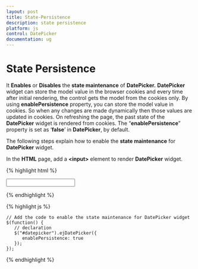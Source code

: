 ```yaml
---
layout: post
title: State-Persistence
description: state persistence 
platform: js
control: DatePicker
documentation: ug
---
```


# State Persistence 

It **Enables** or **Disables** the **state maintenance** of **DatePicker.** **DatePicker** widget can store the model value in the browser cookies and every time after initial rendering, the control gets the model from the cookies only. By using **enablePersistence** property, you can store the model value in cookies. So when any changes are made dynamically then those values are updated in cookies. On refreshing the page, the past state of the **DatePicker** widget is rendered from cookies. The “**enablePersistence**” property is set as ‘**false**’ in **DatePicker**, by default.

The following steps explain how to enable the **state maintenance** for **DatePicker** widget.

In the **HTML** page, add a **&lt;input&gt;** element to render **DatePicker** widget.

{% highlight html %}
 
<input id="datepicker" type="text" />
      
{% endhighlight %}
  
{% highlight js %}

    // Add the code to enable the state maintenance for DatePicker widget
    $(function() {
       // declaration
       $("#datepicker").ejDatePicker({
          enablePersistence: true
       });
    });

{% endhighlight %}


